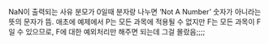 NaN이 출력되는 사유
분모가 0일때 분자랑 나누면 ‘Not A Number’ 숫자가 아니라는 뜻의 문자가 뜸.
애초에 예제에서 P는 모든 과목에 적용될 수 없지만 F는 모든 과목이 F 일 수 있으므로, F에 대한 예외처리만 해주면 되는데 그걸 몰랐음;;;;
